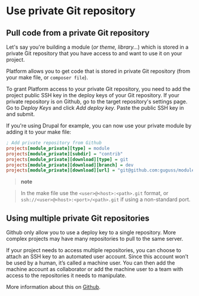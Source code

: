 # Use private Git repository

## Pull code from a private Git repository

Let's say you're building a module (*or theme, library...*) which is
stored in a private Git repository that you have access to and want to
use it on your project.

Platform allows you to get code that is stored in private Git repository
(from your make file, or `composer file`).

To grant Platform access to your private Git repository, you need to add
the project public SSH key in the deploy keys of your Git repository. If
your private repository is on Github, go to the target repository's
settings page. Go to *Deploy Keys* and click *Add deploy key*. Paste the
public SSH key in and submit.

If you're using Drupal for example, you can now use your private module
by adding it to your make file:

```ini
; Add private repository from Github
projects[module_private][type] = module
projects[module_private][subdir] = "contrib"
projects[module_private][download][type] = git
projects[module_private][download][branch] = dev
projects[module_private][download][url] = "git@github.com:guguss/module_private.git"
```

> **note**

> In the make file use the `<user>@<host>:<path>.git` format, or
> `ssh://<user>@<host>:<port>/<path>.git` if using a non-standard port.

## Using multiple private Git repositories

Github only allow you to use a deploy key to a single repository. More
complex projects may have many repositories to pull to the same server.

If your project needs to access multiple repositories, you can choose to
attach an SSH key to an automated user account. Since this account won’t
be used by a human, it’s called a machine user. You can then add the
machine account as collaborator or add the machine user to a team with
access to the repositories it needs to manipulate.

More information about this on
[Github](https://developer.github.com/guides/managing-deploy-keys/#machine-users).

